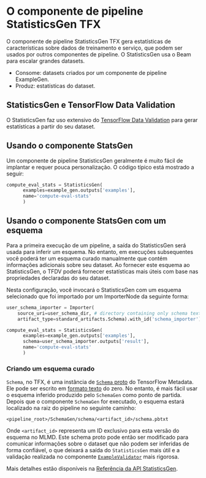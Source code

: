 # O componente de pipeline StatisticsGen TFX

O componente de pipeline StatisticsGen TFX gera estatísticas de características sobre dados de treinamento e serviço, que podem ser usados ​​por outros componentes de pipeline. O StatisticsGen usa o Beam para escalar grandes datasets.

- Consome: datasets criados por um componente de pipeline ExampleGen.
- Produz: estatísticas do dataset.

## StatisticsGen e TensorFlow Data Validation

O StatisticsGen faz uso extensivo do [TensorFlow Data Validation](tfdv.md) para gerar estatísticas a partir do seu dataset.

## Usando o componente StatsGen

Um componente de pipeline StatisticsGen geralmente é muito fácil de implantar e requer pouca personalização. O código típico está mostrado a seguir:

```python
compute_eval_stats = StatisticsGen(
      examples=example_gen.outputs['examples'],
      name='compute-eval-stats'
      )
```

## Usando o componente StatsGen com um esquema

Para a primeira execução de um pipeline, a saída do StatisticsGen será usada para inferir um esquema. No entanto, em execuções subsequentes você poderá ter um esquema curado manualmente que contém informações adicionais sobre seu dataset. Ao fornecer este esquema ao StatisticsGen, o TFDV poderá fornecer estatísticas mais úteis com base nas propriedades declaradas do seu dataset.

Nesta configuração, você invocará o StatisticsGen com um esquema selecionado que foi importado por um ImporterNode da seguinte forma:

```python
user_schema_importer = Importer(
    source_uri=user_schema_dir, # directory containing only schema text proto
    artifact_type=standard_artifacts.Schema).with_id('schema_importer')

compute_eval_stats = StatisticsGen(
      examples=example_gen.outputs['examples'],
      schema=user_schema_importer.outputs['result'],
      name='compute-eval-stats'
      )
```

### Criando um esquema curado

`Schema`, no TFX, é uma instância de <a href="https://github.com/tensorflow/metadata/blob/master/tensorflow_metadata/proto/v0/schema.proto" data-md-type="link">`Schema` proto</a> do TensorFlow Metadata. Ele pode ser escrito em [formato texto](https://googleapis.dev/python/protobuf/latest/google/protobuf/text_format.html) do zero. No entanto, é mais fácil usar o esquema inferido produzido pelo `SchemaGen` como ponto de partida. Depois que o componente `SchemaGen` for executado, o esquema estará localizado na raiz do pipeline no seguinte caminho:

```
<pipeline_root>/SchemaGen/schema/<artifact_id>/schema.pbtxt
```

Onde `<artifact_id>` representa um ID exclusivo para esta versão do esquema no MLMD. Este schema proto pode então ser modificado para comunicar informações sobre o dataset que não podem ser inferidas de forma confiável, o que deixará a saída do `StatisticsGen` mais útil e a validação realizada no componente [`ExampleValidator`](https://www.tensorflow.org/tfx/guide/exampleval) mais rigorosa.

Mais detalhes estão disponíveis na [Referência da API StatisticsGen](https://www.tensorflow.org/tfx/api_docs/python/tfx/v1/components/StatisticsGen).
